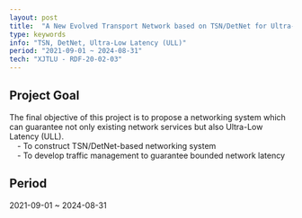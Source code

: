 ```yaml
---
layout: post
title:  "A New Evolved Transport Network based on TSN/DetNet for Ultra-Low Latency"
type: keywords 
info: "TSN, DetNet, Ultra-Low Latency (ULL)"
period: "2021-09-01 ~ 2024-08-31"
tech: "XJTLU - RDF-20-02-03"
---
```


## Project Goal
The final objective of this project is to propose a networking system which can guarantee not only existing network services but also Ultra-Low Latency (ULL).<br/>
&emsp;- To construct TSN/DetNet-based networking system<br/>
&emsp;- To develop traffic management to guarantee bounded network latency<br/>


## Period
2021-09-01 ~ 2024-08-31
